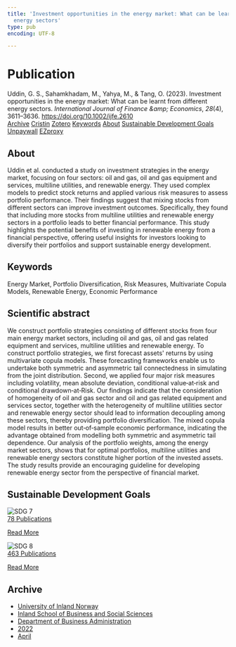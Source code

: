 ```yaml
---
title: 'Investment opportunities in the energy market: What can be learnt from different
  energy sectors'
type: pub
encoding: UTF-8

---
```

<h1>Publication</h1>
<article id="csl-bib-container-CK85944P" class="csl-bib-container">
  <div class="csl-bib-body"> <div class="csl-entry">Uddin, G. S., Sahamkhadam, M., Yahya, M., &#38; Tang, O. (2023). Investment opportunities in the energy market: What can be learnt from different energy sectors. <i>International Journal of Finance &#38;amp; Economics</i>, <i>28</i>(4), 3611–3636. <a href="https://doi.org/10.1002/ijfe.2610">https://doi.org/10.1002/ijfe.2610</a></div> </div>
  <div class="csl-bib-buttons">
    <a href="#taxonomy-article-CK85944P" alt="archive" class="csl-bib-button">Archive</a>
    <a href="https://app.cristin.no/results/show.jsf?id=2016520" alt="Cristin" class="csl-bib-button">Cristin</a>
    <a href="http://zotero.org/groups/5881554/items/CK85944P" alt="Zotero" class="csl-bib-button">Zotero</a>
    <a href="#keywords-article-CK85944P" alt="keywords" class="csl-bib-button">Keywords</a>
    <a href="#about-article-CK85944P" alt="about_pub" class="csl-bib-button">About</a>
    <a href="#sdg-article-CK85944P" alt="sdg" class="csl-bib-button">Sustainable Development Goals</a>
    <a href="https://onlinelibrary.wiley.com/doi/pdfdirect/10.1002/ijfe.2610" alt="Unpaywall" class="csl-bib-button">Unpaywall</a>
    <a href="https://onlinelibrary.wiley.com/doi/pdfdirect/10.1002/ijfe.2610" alt="EZproxy" class="csl-bib-button">EZproxy</a>
  </div>
  <div id="csl-bib-meta-container-CK85944P"></div>
</article>
<div id="csl-bib-meta-CK85944P" class="csl-bib-meta">
  <article id="about-article-CK85944P" class="about_pub-article">
    <h1>About</h1>
    Uddin et al. conducted a study on investment strategies in the energy market, focusing on four sectors: oil and gas, oil and gas equipment and services, multiline utilities, and renewable energy. They used complex models to predict stock returns and applied various risk measures to assess portfolio performance. Their findings suggest that mixing stocks from different sectors can improve investment outcomes. Specifically, they found that including more stocks from multiline utilities and renewable energy sectors in a portfolio leads to better financial performance. This study highlights the potential benefits of investing in renewable energy from a financial perspective, offering useful insights for investors looking to diversify their portfolios and support sustainable energy development.
  </article>
  <article id="keywords-article-CK85944P" class="keywords-article">
    <h1>Keywords</h1>
    Energy Market, Portfolio Diversification, Risk Measures, Multivariate Copula Models, Renewable Energy, Economic Performance
  </article>
  <article id="abstract-article-CK85944P" class="abstract-article">
    <h1>Scientific abstract</h1>
    We construct portfolio strategies consisting of different stocks from four main energy market sectors, including oil and gas, oil and gas related equipment and services, multiline utilities and renewable energy. To construct portfolio strategies, we first forecast assets' returns by using multivariate copula models. These forecasting frameworks enable us to undertake both symmetric and asymmetric tail connectedness in simulating from the joint distribution. Second, we applied four major risk measures including volatility, mean absolute deviation, conditional value‐at‐risk and conditional drawdown‐at‐Risk. Our findings indicate that the consideration of homogeneity of oil and gas sector and oil and gas related equipment and services sector, together with the heterogeneity of multiline utilities sector and renewable energy sector should lead to information decoupling among these sectors, thereby providing portfolio diversification. The mixed copula model results in better out‐of‐sample economic performance, indicating the advantage obtained from modelling both symmetric and asymmetric tail dependence. Our analysis of the portfolio weights, among the energy market sectors, shows that for optimal portfolios, multiline utilities and renewable energy sectors constitute higher portion of the invested assets. The study results provide an encouraging guideline for developing renewable energy sector from the perspective of financial market.
  </article>
  <article id="sdg-article-CK85944P" class="sdg-article">
    <h1>Sustainable Development Goals</h1>
    <div class="sdg-container"><div id="sdg7" class="sdg">
        <img src="{{< params subfolder >}}images/sdg/sdg07_en.png" class="image" alt="SDG 7">
        <div class="sdg-overlay">
          <a href="{{< params subfolder >}}en/archive/?sdg=7#archive" class="sdg-publication-count"><span>78</span> Publications</a>
          <p><a href="https://sdgs.un.org/goals/goal7" class="sdg-read-more">Read More</a></p>
        </div>
      </div> <div id="sdg8" class="sdg">
        <img src="{{< params subfolder >}}images/sdg/sdg08_en.png" class="image" alt="SDG 8">
        <div class="sdg-overlay">
          <a href="{{< params subfolder >}}en/archive/?sdg=8#archive" class="sdg-publication-count"><span>463</span> Publications</a>
          <p><a href="https://sdgs.un.org/goals/goal8" class="sdg-read-more">Read More</a></p>
        </div>
      </div></div>
  </article>
  <article id="taxonomy-article-CK85944P" class="taxonomy-article">
    <h1>Archive</h1>
    <ul>
      <li><a href="{{< params subfolder >}}en/archive/?key=3DCRN523">University of Inland Norway</a></li>
      <li><a href="{{< params subfolder >}}en/archive/?key=DU8Q9LN9">Inland School of Business and Social Sciences</a></li>
      <li><a href="{{< params subfolder >}}en/archive/?key=3IQA89I8">Department of Business Administration</a></li>
      <li><a href="{{< params subfolder >}}en/archive/?key=6THNNMZZ">2022</a></li>
      <li><a href="{{< params subfolder >}}en/archive/?key=QCTXLTN4">April</a></li>
    </ul>
  </article>
</div>
